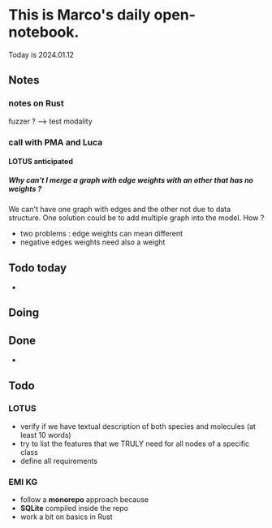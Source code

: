 # This is Marco's daily open-notebook.

Today is 2024.01.12


## Notes
### notes on Rust
fuzzer ? --> test modality 


### call with PMA and Luca
#### LOTUS anticipated
##### Why can't I merge a graph with edge weights with an other that has no weights ? 
We can't have one graph with edges and the other not due to data structure. One solution could be to add multiple graph into the model. How ?

* two problems : edge weights can mean different 
* negative edges weights need also a weight

## Todo today
* 

## Doing


## Done
* 


## Todo
### LOTUS
* verify if we have textual description of both species and molecules (at least 10 words) 
* try to list the features that we TRULY need for all nodes of a specific class 
* define all requirements 

### EMI KG
* follow a **monorepo** approach because 
* **SQLite** compiled inside the repo
* work a bit on basics in Rust